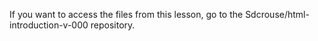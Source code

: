 If you want to access the files from this lesson, go to the Sdcrouse/html-introduction-v-000 repository.